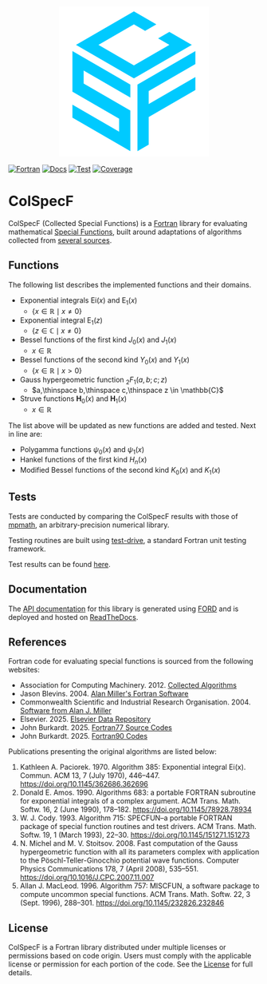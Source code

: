 <p align="center">
    <img src="https://raw.githubusercontent.com/rodpcastro/colspecf/refs/heads/main/media/colspecf_logo.svg", alt="ColSpecF Logo">
</p>

[![Fortran][Fortran Badge]][Fortran Website]
[![Docs][Docs Badge]][Docs Website]
[![Test][Test Badge]][Test Workflow]
[![Coverage][Coverage Badge]][Coverage Website]

# ColSpecF
ColSpecF (Collected Special Functions) is a [Fortran][Fortran Website] library for evaluating mathematical [Special Functions], built around adaptations of algorithms collected from [several sources](#references).

## Functions
The following list describes the implemented functions and their domains.

* Exponential integrals $\mathrm{Ei}(x)$ and $\mathrm{E}_1(x)$
    * $\lbrace x \in \mathbb{R} \mid x \neq 0 \rbrace$
* Exponential integral $\mathrm{E}_1(z)$
    * $\lbrace z \in \mathbb{C} \mid x \neq 0 \rbrace$
* Bessel functions of the first kind $J_0(x)$ and $J_1(x)$
    * $x \in \mathbb{R}$
* Bessel functions of the second kind $Y_0(x)$ and $Y_1(x)$
    * $\lbrace x \in \mathbb{R} \mid x \gt 0 \rbrace$
* Gauss hypergeometric function ${}_2F_1(a, b; c; z)$
    * $a,\thinspace b,\thinspace c,\thinspace z \in \mathbb{C}$
* Struve functions $\mathbf{H}_0(x)$ and $\mathbf{H}_1(x)$
    * $x \in \mathbb{R}$

The list above will be updated as new functions are added and tested. Next in line are:

* Polygamma functions $\psi_0(x)$ and $\psi_1(x)$
* Hankel functions of the first kind $H_n(x)$
* Modified Bessel functions of the second kind $K_0(x)$ and $K_1(x)$

## Tests
Tests are conducted by comparing the ColSpecF results with those of [mpmath], an arbitrary-precision numerical library.

Testing routines are built using [test-drive], a standard Fortran unit testing framework.

Test results can be found [here][test_results].

## Documentation
The [API documentation][Docs Website] for this library is generated using [FORD] and is deployed and hosted on [ReadTheDocs].

## References
Fortran code for evaluating special functions is sourced from the following websites:

* Association for Computing Machinery. 2012. [Collected Algorithms][calgo]
* Jason Blevins. 2004. [Alan Miller's Fortran Software][jblevins]
* Commonwealth Scientific and Industrial Research Organisation. 2004. [Software from Alan J. Miller][csiro]
* Elsevier. 2025. [Elsevier Data Repository][elsvdata]
* John Burkardt. 2025. [Fortran77 Source Codes][jbf77]
* John Burkardt. 2025. [Fortran90 Codes][jbf90]

Publications presenting the original algorithms are listed below:

1. Kathleen A. Paciorek. 1970. Algorithm 385: Exponential integral Ei(x). Commun. ACM 13, 7 (July 1970), 446–447. <https://doi.org/10.1145/362686.362696>
2. Donald E. Amos. 1990. Algorithms 683: a portable FORTRAN subroutine for exponential integrals of a complex argument. ACM Trans. Math. Softw. 16, 2 (June 1990), 178–182. <https://doi.org/10.1145/78928.78934>
3. W. J. Cody. 1993. Algorithm 715: SPECFUN–a portable FORTRAN package of special function routines and test drivers. ACM Trans. Math. Softw. 19, 1 (March 1993), 22–30. <https://doi.org/10.1145/151271.151273>
4. N. Michel and M. V. Stoitsov. 2008. Fast computation of the Gauss hypergeometric function with all its parameters complex with application to the Pöschl-Teller-Ginocchio potential wave functions. Computer Physics Communications 178, 7 (April 2008), 535–551. <https://doi.org/10.1016/J.CPC.2007.11.007>
5. Allan J. MacLeod. 1996. Algorithm 757: MISCFUN, a software package to compute uncommon special functions. ACM Trans. Math. Softw. 22, 3 (Sept. 1996), 288–301. <https://doi.org/10.1145/232826.232846>

## License
ColSpecF is a Fortran library distributed under multiple licenses or permissions based on code origin. Users must comply with the applicable license or permission for each portion of the code. See the [License][License File] for full details.

<!-- links -->
<!-- Badges -->
[Fortran Website]: https://fortran-lang.org/
[Fortran Badge]: https://img.shields.io/badge/Fortran-734f96?logo=fortran&style=flat
[Docs Website]: https://colspecf.readthedocs.io/
[Docs Badge]: https://img.shields.io/readthedocs/colspecf?color=blue
[Test Workflow]: https://github.com/rodpcastro/colspecf/actions/workflows/CI.yml
[Test Badge]: https://github.com/rodpcastro/colspecf/actions/workflows/CI.yml/badge.svg
[Coverage Website]: https://app.codecov.io/gh/rodpcastro/colspecf
[Coverage Badge]: https://codecov.io/github/rodpcastro/colspecf/badge.svg
[License File]: https://github.com/rodpcastro/colspecf/blob/main/LICENSE
<!-- Introduction -->
[Special Functions]: https://www.britannica.com/science/special-function
<!-- Tests -->
[mpmath]: https://mpmath.org/
[test-drive]: https://github.com/fortran-lang/test-drive
[test_results]: https://github.com/rodpcastro/colspecf/blob/main/test/test_results.md
<!-- Documentation -->
[FORD]: https://forddocs.readthedocs.io/
[ReadTheDocs]: https://about.readthedocs.com/
<!-- References -->
[calgo]: https://calgo.acm.org/
[jblevins]: https://jblevins.org/mirror/amiller/
[csiro]: https://wp.csiro.au/alanmiller/
[elsvdata]: https://elsevier.digitalcommonsdata.com/
[jbf77]: https://people.sc.fsu.edu/~jburkardt/f77_src/f77_src.html
[jbf90]: https://people.sc.fsu.edu/~jburkardt/f_src/f_src.html
